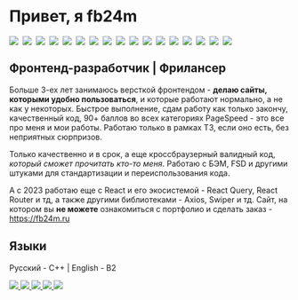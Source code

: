 # Привет, я fb24m

<div style="display:flex;gap:8px;flex-wrap:wrap">
<img src="https://img.shields.io/badge/HTML5-e54c21">
<img src="https://img.shields.io/badge/NunJucks-1e9632">
<img src="https://img.shields.io/badge/CSS3-214ce5">
<img src="https://img.shields.io/badge/SCSS-cc6699">
  <img src="https://img.shields.io/badge/WordPress-3858E9">
<img src="https://img.shields.io/badge/Gulp-cf4647">
<img src="https://img.shields.io/badge/JavaScript-f7e018">
<img src="https://img.shields.io/badge/TypeScript-2d79c7">
  <img src="https://img.shields.io/badge/ESLint-4B32C3">
<img src="https://img.shields.io/badge/WebPack-8dd4fa">
<img src="https://img.shields.io/badge/BEM-7ac144">
<img src="https://img.shields.io/badge/React-4fafc9">
<img src="https://img.shields.io/badge/React_Query-f0513c">
<img src="https://img.shields.io/badge/Axios-671ddf">
<img src="https://img.shields.io/badge/Vite-f2a000">
<img src="https://img.shields.io/badge/Next.js-000000">
<img src="https://img.shields.io/badge/Git-f64d27">
</div>


## Фронтенд-разработчик | Фрилансер
Больше 3-ех лет занимаюсь версткой фронтендом - **делаю сайты, которыми удобно пользоваться**, и которые работают нормально, а не как у некоторых. Быстрое выполнение, сдам работу как только закончу, качественный код, 90+ баллов во всех категориях PageSpeed - это все про меня и мои работы. Работаю только в рамках ТЗ, если оно есть, без неприятных сюрпризов.

Только качественно и в срок, а еще кроссбраузерный валидный код, *который сможет прочитать кто-то меня*. Работаю с БЭМ, FSD и другими штуками для стандартизации и переиспользования кода.

А с 2023 работаю еще с React и его экосистемой - React Query, React Router и тд, а также другими библиотеками - Axios, Swiper и тд. Сайт, на котором вы **не можете** ознакомиться с портфолио и сделать заказ - https://fb24m.ru

## Языки
Русский - С++ | English - B2

<div>
  <a href="https://tenchat.ru/fb24m" target="_blank"> 
    <img src="https://github.com/fb24m/fb24m/assets/103760918/f6d5aac7-1e64-4cd5-ae1d-273e2121114d">
    </a>
  <a href="https://fb24m.ru/" target="_blank"> 
    <img src="https://github.com/fb24m/fb24m/assets/103760918/2810661f-c46c-480f-883d-887880cbf42d">
  </a>
   <a href="https://kwork.ru/user/fb24m" target="_blank"> 
    <img src="https://github.com/fb24m/fb24m/assets/103760918/45d6013d-0616-4e08-81a2-e1ea5aba5843">
  </a>
  <a href="https://t.me/fb24m" target="_blank"> 
    <img src="https://github.com/fb24m/fb24m/assets/103760918/aa6efd93-e426-4820-9abb-fbf810167e9b">
  </a>
  <a href="mailto:hello@fb24m.ru"> 
    <img src="https://github.com/fb24m/fb24m/assets/103760918/cd44e672-302c-4572-8588-85dc835aaca9">
  </a>
</div>
